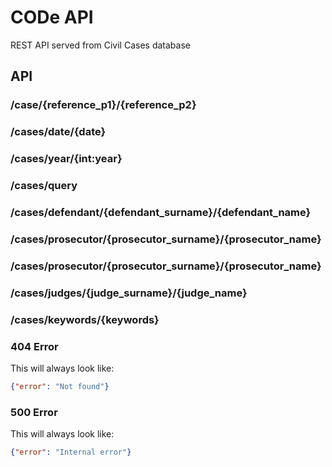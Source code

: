 # CODe API

REST API served from Civil Cases database

## API

### /case/{reference_p1}/{reference_p2}

### /cases/date/{date}

### /cases/year/{int:year}

### /cases/query

### /cases/defendant/{defendant_surname}/{defendant_name}

### /cases/prosecutor/{prosecutor_surname}/{prosecutor_name}

### /cases/prosecutor/{prosecutor_surname}/{prosecutor_name}

### /cases/judges/{judge_surname}/{judge_name}

### /cases/keywords/{keywords}

### 404 Error
This will always look like:
``` json
{"error": "Not found"}
```

### 500 Error
This will always look like:
``` json
{"error": "Internal error"}
```
